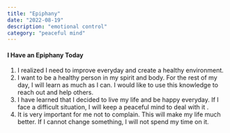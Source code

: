 ```yaml
---
title: "Epiphany"
date: "2022-08-19"
description: "emotional control"
category: "peaceful mind"
---
```


#### I Have an Epiphany Today
1. I realized I need to improve everyday and create a healthy environment. 
2. I want to be a healthy person in my spirit and body. For the rest of my day, I will learn as much as I can. I would like to use this knowledge to reach out and help others.
3. I have learned that I decided to live my life and be happy everyday. If I face a difficult situation, I  will keep a peaceful mind to deal with it .
4. It is very important for me not to complain. This will make my life much better. If I cannot change something, I will not spend my time on it. 
